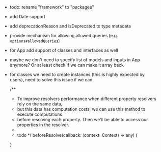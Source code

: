 * todo: rename "framework" to "packages"
* add Date support
* add deprecationReason and isDeprecated to type metadata
* provide mechanism for allowing allowed queries (e.g. `options#allowedQueries`)
* for App add support of classes and interfaces as well
* maybe we don't need to specify list of models and inputs in App anymore? Or at least check if we can make it array back
* for classes we need to create instances (this is highly expected by users), need to solve this issue if we can

  /**
   * To improve resolvers performance when different property resolvers rely on the same data,
   * but this data has computation costs, we can use this method to execute computations
   * before resolving each property. Then we'll be able to access our properties in the resolver.
   *
   * todo
   */
  beforeResolve(callback: (context: Context) => any) {

  }
  
  